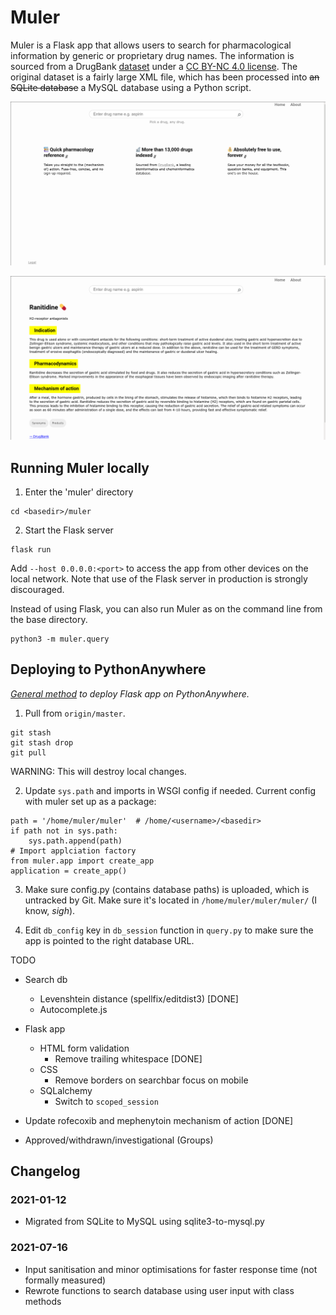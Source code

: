 # Muler

Muler is a Flask app that allows users to search for pharmacological information by generic or proprietary drug names. The information is sourced from a DrugBank [dataset](https://go.drugbank.com/releases/latest) under a [CC BY-NC 4.0 license](https://creativecommons.org/licenses/by-nc/4.0/legalcode). The original dataset is a fairly large XML file, which has been processed into ~~an SQLite database~~ a MySQL database using a Python script. 

![Home page](/search.png?raw=true "Home page")

![Results page](/result.png?raw=true "Results page")


## Running Muler locally

1. Enter the 'muler' directory

```
cd <basedir>/muler
```

2. Start the Flask server

```
flask run 
```

Add ```--host 0.0.0.0:<port>``` to access the app from other devices on the local network.
Note that use of the Flask server in production is strongly discouraged. 

Instead of using Flask, you can also run Muler as on the command line from the base directory.

```
python3 -m muler.query
```

## Deploying to PythonAnywhere
*[General method](https://help.pythonanywhere.com/pages/Flask/) to deploy Flask app on PythonAnywhere.*

1. Pull from ```origin/master```.
```
git stash
git stash drop
git pull
```
WARNING: This will destroy local changes.

2. Update ```sys.path``` and imports in WSGI config if needed.
Current config with muler set up as a package:
```
path = '/home/muler/muler'  # /home/<username>/<basedir>
if path not in sys.path:
    sys.path.append(path)
# Import applciation factory
from muler.app import create_app
application = create_app()
```

3. Make sure config.py (contains database paths) is uploaded, which is untracked by Git. Make sure it's located in ```/home/muler/muler/muler/``` (I know, *sigh*).

4. Edit ```db_config``` key in ```db_session``` function in ```query.py``` to make sure the app is pointed to the right database URL.

TODO

- Search db
  - Levenshtein distance (spellfix/editdist3) [DONE]
  - Autocomplete.js

- Flask app 
  - HTML form validation
    - Remove trailing whitespace [DONE]
  - CSS
    - Remove borders on searchbar focus on mobile
  - SQLalchemy
    - Switch to ```scoped_session```

- Update rofecoxib and mephenytoin mechanism of action [DONE]
- Approved/withdrawn/investigational (Groups)



## Changelog

### 2021-01-12
- Migrated from SQLite to MySQL using sqlite3-to-mysql.py

### 2021-07-16
- Input sanitisation and minor optimisations for faster response time (not formally measured)
- Rewrote functions to search database using user input with class methods